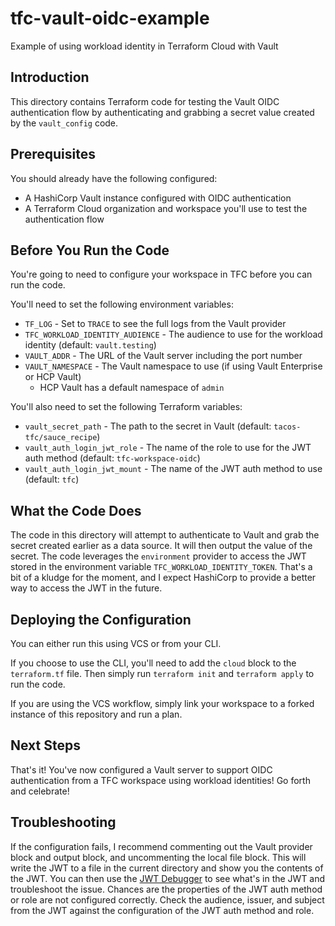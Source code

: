 # tfc-vault-oidc-example

Example of using workload identity in Terraform Cloud with Vault

## Introduction

This directory contains Terraform code for testing the Vault OIDC authentication flow by authenticating and grabbing a secret value created by the `vault_config` code.

## Prerequisites

You should already have the following configured:

* A HashiCorp Vault instance configured with OIDC authentication
* A Terraform Cloud organization and workspace you'll use to test the authentication flow

## Before You Run the Code

You're going to need to configure your workspace in TFC before you can run the code.

You'll need to set the following environment variables:

* `TF_LOG` - Set to `TRACE` to see the full logs from the Vault provider
* `TFC_WORKLOAD_IDENTITY_AUDIENCE` - The audience to use for the workload identity (default: `vault.testing`)
* `VAULT_ADDR` - The URL of the Vault server including the port number
* `VAULT_NAMESPACE` - The Vault namespace to use (if using Vault Enterprise or HCP Vault)
  * HCP Vault has a default namespace of `admin`

You'll also need to set the following Terraform variables:

* `vault_secret_path` - The path to the secret in Vault (default: `tacos-tfc/sauce_recipe`)
* `vault_auth_login_jwt_role` - The name of the role to use for the JWT auth method (default: `tfc-workspace-oidc`)
* `vault_auth_login_jwt_mount` - The name of the JWT auth method to use (default: `tfc`)

## What the Code Does

The code in this directory will attempt to authenticate to Vault and grab the secret created earlier as a data source. It will then output the value of the secret. The code leverages the `environment` provider to access the JWT stored in the environment variable `TFC_WORKLOAD_IDENTITY_TOKEN`. That's a bit of a kludge for the moment, and I expect HashiCorp to provide a better way to access the JWT in the future.

## Deploying the Configuration

You can either run this using VCS or from your CLI.

If you choose to use the CLI, you'll need to add the `cloud` block to the `terraform.tf` file. Then simply run `terraform init` and `terraform apply` to run the code.

If you are using the VCS workflow, simply link your workspace to a forked instance of this repository and run a plan.

## Next Steps

That's it! You've now configured a Vault server to support OIDC authentication from a TFC workspace using workload identities! Go forth and celebrate!

## Troubleshooting

If the configuration fails, I recommend commenting out the Vault provider block and output block, and uncommenting the local file block. This will write the JWT to a file in the current directory and show you the contents of the JWT. You can then use the [JWT Debugger](https://jwt.io/) to see what's in the JWT and troubleshoot the issue. Chances are the properties of the JWT auth method or role are not configured correctly. Check the audience, issuer, and subject from the JWT against the configuration of the JWT auth method and role.
